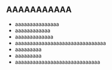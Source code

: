 ## AAAAAAAAAAA
- aaaaaaaaaaaaaaa
- aaaaaaaaaaaa
- aaaaaaaaaaaaa
- aaaaaaaaaaaaaaaaaaaaaaaaaaaaaaa
- aaaaaaaaa
- aaaaaaaaa
- aaaaaaaaaaaaaaaaaaaaaaaaaaaaa
